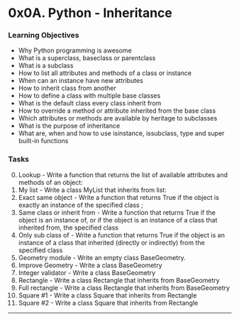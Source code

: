 # 0x0A. Python - Inheritance
### Learning Objectives
- Why Python programming is awesome
- What is a superclass, baseclass or parentclass
- What is a subclass
- How to list all attributes and methods of a class or instance
- When can an instance have new attributes
- How to inherit class from another
- How to define a class with multiple base classes
- What is the default class every class inherit from
- How to override a method or attribute inherited from the base class
- Which attributes or methods are available by heritage to subclasses
- What is the purpose of inheritance
- What are, when and how to use isinstance, issubclass, type and super built-in functions

### Tasks
0. Lookup - Write a function that returns the list of available attributes and methods of an object:
1. My list - Write a class MyList that inherits from list:
2. Exact same object - Write a function that returns True if the object is exactly an instance of the specified class ;
3. Same class or inherit from - Write a function that returns True if the object is an instance of, or if the object is an instance of a class that inherited from, the specified class
4. Only sub class of - Write a function that returns True if the object is an instance of a class that inherited (directly or indirectly) from the specified class
5. Geometry module - Write an empty class BaseGeometry.
6. Improve Geometry - Write a class BaseGeometry
7. Integer validator - Write a class BaseGeometry
8. Rectangle - Write a class Rectangle that inherits from BaseGeometry
9. Full rectangle - Write a class Rectangle that inherits from BaseGeometry
10. Square #1 - Write a class Square that inherits from Rectangle
11. Square #2 - Write a class Square that inherits from Rectangle
---
